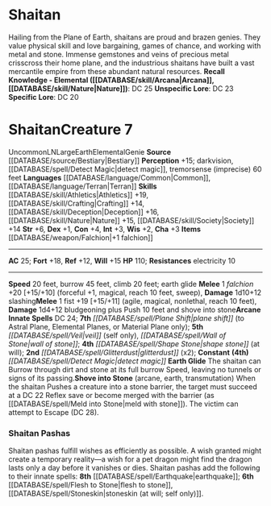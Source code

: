 ﻿---
ac: '25'
alignment: LN
burrow_speed: '45'
charisma: '+3'
climb_speed: '20'
constitution: '+4'
creature_ability:
- Earth Glide
- Shove into Stone
creature_family: '[[DATABASE/monsterfamily/Genie|Genie]]'
dexterity: '+1'
element: Earth
fortitude: '+18'
hp: '110'
id: '213'
intelligence: '+3'
land_speed: '20'
language:
- '[[DATABASE/language/Common|Common]]'
- '[[DATABASE/language/Terran|Terran]]'
level: '7'
max_speed: '45'
name: Shaitan
perception: '+15'
rarity: Uncommon
reflex: '+12'
resistance:
- electricity 10
sense:
- darkvision
- '[[DATABASE/spell/Detect Magic|detect magic]]'
- tremorsense (imprecise)60 feet
size: Large
skill:
- '[[DATABASE/skill/Athletics|Athletics]] +19'
- '[[DATABASE/skill/Crafting|Crafting]] +14'
- '[[DATABASE/skill/Deception|Deception]] +16'
- '[[DATABASE/skill/Nature|Nature]] +15'
- '[[DATABASE/skill/Society|Society]] +14'
source: '[[DATABASE/source/Bestiary|Bestiary]]'
speed:
- 20 feet
- burrow 45 feet
- climb 20 feet; earth glide
spell:
- '[[DATABASE/spell/Detect Magic|Detect Magic]]'
- '[[DATABASE/spell/Glitterdust|Glitterdust]]'
- '[[DATABASE/spell/Plane Shift|Plane Shift]]'
- '[[DATABASE/spell/Shape Stone|Shape Stone]]'
- '[[DATABASE/spell/Veil|Veil]]'
- '[[DATABASE/spell/Wall of Stone|Wall of Stone]]'
strength: '+6'
strength_req: '6'
strongest_save:
- Fortitude
trait:
- '[[DATABASE/trait/Earth|Earth]]'
- '[[DATABASE/trait/Elemental|Elemental]]'
- '[[DATABASE/trait/Genie|Genie]]'
- '[[DATABASE/trait/Uncommon|Uncommon]]'
type: Creature
vision: Darkvision
weakest_save:
- Reflex
will: '+15'
wisdom: '+2'

---
# Shaitan

Hailing from the Plane of Earth, shaitans are proud and brazen genies. They value physical skill and love bargaining, games of chance, and working with metal and stone. Immense gemstones and veins of precious metal crisscross their home plane, and the industrious shaitans have built a vast mercantile empire from these abundant natural resources.
**Recall Knowledge - Elemental ([[DATABASE/skill/Arcana|Arcana]], [[DATABASE/skill/Nature|Nature]])**: DC 25
**Unspecific Lore**: DC 23
**Specific Lore**: DC 20

# Shaitan<span class="item-type">Creature 7</span>

<span class="trait-uncommon item-trait">Uncommon</span><span class="trait-alignment item-trait">LN</span><span class="trait-size item-trait">Large</span><span class="item-trait">Earth</span><span class="item-trait">Elemental</span><span class="item-trait">Genie</span>
**Source** [[DATABASE/source/Bestiary|Bestiary]]
**Perception** +15; darkvision, [[DATABASE/spell/Detect Magic|detect magic]], tremorsense (imprecise) 60 feet
**Languages** [[DATABASE/language/Common|Common]], [[DATABASE/language/Terran|Terran]]
**Skills** [[DATABASE/skill/Athletics|Athletics]] +19, [[DATABASE/skill/Crafting|Crafting]] +14, [[DATABASE/skill/Deception|Deception]] +16, [[DATABASE/skill/Nature|Nature]] +15, [[DATABASE/skill/Society|Society]] +14
**Str** +6, **Dex** +1, **Con** +4, **Int** +3, **Wis** +2, **Cha** +3
**Items** [[DATABASE/weapon/Falchion|+1 falchion]]

---
**AC** 25; **Fort** +18, **Ref** +12, **Will** +15
**HP** 110; **Resistances** electricity 10

---
**Speed** 20 feet, burrow 45 feet, climb 20 feet; earth glide
<span class="in-box-ability">**Melee** <span class="action-icon">1</span> _falchion_ +20 [+15/+10] (forceful +1, magical, reach 10 feet, sweep), **Damage** 1d10+12 slashing</span><span class="in-box-ability">**Melee** <span class="action-icon">1</span> fist +19 [+15/+11] (agile, magical, nonlethal, reach 10 feet), **Damage** 1d4+12 bludgeoning plus Push 10 feet and shove into stone</span>**Arcane Innate Spells** DC 24; **7th** _[[DATABASE/spell/Plane Shift|plane shift]]_ (to Astral Plane, Elemental Planes, or Material Plane only); **5th** _[[DATABASE/spell/Veil|veil]]_ (self only), _[[DATABASE/spell/Wall of Stone|wall of stone]]_; **4th** _[[DATABASE/spell/Shape Stone|shape stone]]_ (at will); **2nd** _[[DATABASE/spell/Glitterdust|glitterdust]]_ (x2); **Constant** **(4th)** _[[DATABASE/spell/Detect Magic|detect magic]]_
<span class="in-box-ability">**Earth Glide** The shaitan can Burrow through dirt and stone at its full burrow Speed, leaving no tunnels or signs of its passing.</span><span class="in-box-ability">**Shove into Stone** (arcane, earth, transmutation) When the shaitan Pushes a creature into a stone barrier, the target must succeed at a DC 22 Reflex save or become merged with the barrier (as [[DATABASE/spell/Meld into Stone|meld with stone]]). The victim can attempt to Escape (DC 28).</span>

###  Shaitan Pashas

Shaitan pashas fulfill wishes as efficiently as possible. A wish granted might create a temporary reality—a wish for a pet dragon might find the dragon lasts only a day before it vanishes or dies. Shaitan pashas add the following to their innate spells: **8th** [[DATABASE/spell/Earthquake|earthquake]]; **6th** [[DATABASE/spell/Flesh to Stone|flesh to stone]], [[DATABASE/spell/Stoneskin|stoneskin (at will; self only)]].